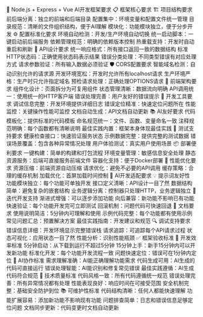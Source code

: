 🎯 Node.js + Express + Vue AI开发框架要求
📋 框架核心要求
🏗️ 项目结构要求
前后端分离：独立的前端和后端目录
配置集中：环境变量和配置文件统一管理
目录规范：清晰的文件组织结构，便于AI理解
模块化：功能模块独立，便于分步开发
⚙️ 配置标准化要求
环境自动检测：开发/生产环境自动切换
统一启动脚本：一键启动前后端服务
依赖管理规范：明确的依赖版本控制
热重载支持：开发时自动重启和刷新
🔗 API设计要求
统一响应格式：所有接口返回一致的数据结构
标准HTTP状态码：正确使用状态码表示结果
错误分类处理：不同类型错误有对应处理方式
请求参数验证：所有输入数据必须验证
🛡️ CORS配置要求
智能域名检测：自动识别允许的请求源
开发环境宽松：开发时允许所有localhost请求
生产环境严格：生产时只允许指定域名
预检请求处理：正确处理OPTIONS请求
🎨 前端架构要求
组件化设计：页面拆分为可复用组件
状态管理清晰：数据流向明确
API调用统一：使用统一的HTTP客户端
错误处理完善：用户友好的错误提示
🔧 开发工具要求
调试信息完整：开发环境提供详细日志
错误定位精准：快速定位问题所在
性能监控：关键操作性能可监控
文档自动生成：API文档自动更新
📚 AI友好要求
代码模板化：提供标准的代码模板
命名规范统一：文件、函数、变量命名一致
注释规范明确：每个函数都有清晰说明
最佳实践内置：框架本身体现最佳实践
🧪 测试支持要求
健康检查接口：快速验证服务状态
示例数据完整：提供完整的测试数据
错误场景覆盖：包含各种异常情况处理
用户体验测试：真实用户使用场景
📦 部署便利要求
一键构建：简单的构建和打包流程
环境变量管理：敏感信息安全处理
静态资源服务：后端可直接服务前端文件
容器化支持：便于Docker部署
🚀 性能优化要求
资源压缩：前端资源自动压缩
请求优化：避免不必要的API调用
缓存策略：合理的缓存机制
加载优化：首屏加载时间控制
🎯 AI开发适配要求
💡 提示词友好性
功能模块独立：每个功能可单独开发
接口定义清晰：API设计一目了然
数据结构简单：避免复杂的嵌套结构
业务逻辑分离：控制器只处理HTTP，业务逻辑独立
🔄 迭代开发支持
渐进式增强：可以逐步添加功能
向后兼容：新功能不影响已有功能
快速验证：每个功能开发完可立即测试
回滚机制：问题代码可快速回退
📖 文档要求
使用说明简洁：5分钟内可理解和使用
示例代码完整：每个功能都有使用示例
常见问题汇总：预置解决方案
最佳实践指南：开发建议和规范
🔍 调试支持要求
错误信息详细：开发环境显示完整错误栈
请求追踪：可追踪每个API请求过程
状态可视化：应用状态一目了然
性能分析：识别性能瓶颈
✅ 框架验收标准
🚀 开发效率标准
5分钟启动：从下载到运行不超过5分钟
15分钟上手：新手15分钟内可以开发新功能
标准化开发：每个功能开发流程一致
问题快速定位：错误可在1分钟内定位
🎯 AI协作标准
需求理解准确：AI能正确理解功能需求
代码生成可用：AI生成的代码可直接运行
错误处理智能：AI能识别和修复常见错误
最佳实践遵循：AI生成代码符合规范
🔧 技术质量标准
代码风格一致：所有代码遵循统一规范
错误处理完善：所有异常情况都有处理
性能表现良好：响应时间在可接受范围
安全机制完整：基础安全防护到位
📚 可维护性标准
代码结构清晰：任何人都能快速理解
功能扩展容易：添加新功能不影响现有功能
问题排查简单：日志和错误信息足够定位问题
文档同步更新：代码变更时文档自动更新